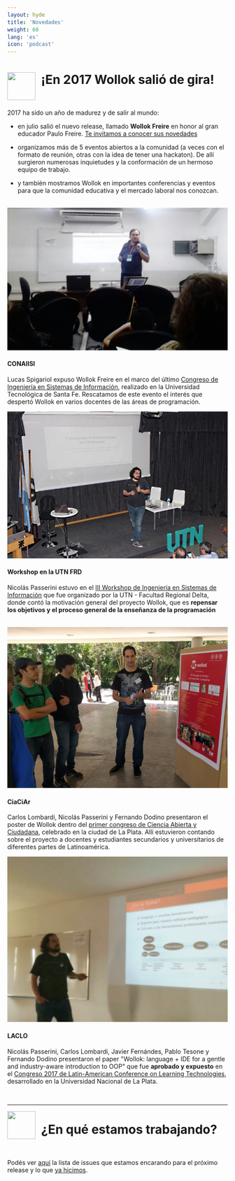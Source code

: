 ```yaml
---
layout: hyde
title: 'Novedades'
weight: 60
lang: 'es'
icon: 'podcast'
---
```


<div class="container">
<img src="/images/news.png" height="64" width="64" align="left"/>

<h1>&nbsp;&nbsp;¡En 2017 Wollok salió de gira!</h1>
<br>
</div>


2017 ha sido un año de madurez y de salir al mundo:

* en julio salió el nuevo release, llamado **Wollok Freire** en honor al gran educador Paulo Freire. [Te invitamos a conocer sus novedades](/old-pages/news-freire/index.html)

* organizamos más de 5 eventos abiertos a la comunidad (a veces con el formato de reunión, otras con la idea de tener una hackaton). De allí surgieron numerosas inquietudes y la conformación de un hermoso equipo de trabajo.

* y también mostramos Wollok en importantes conferencias y eventos para que la comunidad educativa y el mercado laboral nos conozcan. 

<br>

<div class="row">
    <div class="col-lg-6 col-md-12">
        <div class="card card-cascade wider">
            <!--Card image-->
            <div class="view overlay hm-white-slight">
                <img src="/images/news/CONAIISI_final.jpg" class="img-fluid" alt="CONAIISI Santa Fe">
                <a href="#!">
                    <div class="mask"></div>
                </a>
            </div>
            <!--/Card image-->
            <!--Card content-->
            <div class="card-body text-center">
                <!--Title-->
                <h4 class="card-title"><strong>CONAIISI</strong></h4>
                <p class="card-text">Lucas Spigariol expuso Wollok Freire en el marco del último <a href="http://conaiisi2017.frsf.utn.edu.ar/">Congreso de Ingeniería en Sistemas de Información</a>, realizado en la Universidad Tecnológica de Santa Fe. Rescatamos de este evento el interés que despertó Wollok en varios docentes de las áreas de programación.</p>
            </div>
            <!--/.Card content-->
        </div>
        <!--/.Card Wider-->
    </div>
    <!-- Grid column -->
    <!-- Grid column -->
    <div class="col-lg-6 col-md-12">
        <!--Card Narrower-->
        <div class="card card-cascade narrower">
            <!--Card image-->
            <div class="view overlay hm-white-slight">
                <img src="/images/news/FRD_final.jpg" class="img-fluid" alt="Workshop Delta">
                <a>
                    <div class="mask"></div>
                </a>
            </div>
            <!--/.Card image-->
            <!--Card content-->
            <div class="card-body text-center">
                <!--Title-->
                <h4 class="card-title"><strong>Workshop en la UTN FRD</strong></h4>
                <p class="card-text">Nicolás Passerini estuvo en el <a href="https://sites.google.com/site/workshopsistemasdelta/home">III Workshop de Ingeniería en Sistemas de Información</a> que fue organizado por la UTN - Facultad Regional Delta, donde contó la motivación
                general del proyecto Wollok, que es <b>repensar los objetivos y el proceso general de la enseñanza de la programación</b></p>
            </div>
            <!--/.Card content-->
        </div>
        <!--/.Card Narrower-->
    </div>
    <!-- Grid column -->
</div>
<br>
<div class="row">
    <div class="col-lg-6 col-md-12">
        <div class="card card-cascade wider">
            <!--Card image-->
            <div class="view overlay hm-white-slight">
                <img src="/images/news/ciaciar_final.jpg" class="img-fluid" alt="CiaCiAr La Plata">
                <a href="#!">
                    <div class="mask"></div>
                </a>
            </div>
            <!--/Card image-->
            <!--Card content-->
            <div class="card-body text-center">
                <!--Title-->
                <h4 class="card-title"><strong>CiaCiAr</strong></h4>
                <p class="card-text">Carlos Lombardi, Nicolás Passerini y Fernando Dodino presentaron el poster de Wollok dentro del <a href="https://www.cientopolis.org/workshop/">primer congreso de Ciencia Abierta y Ciudadana</a>, celebrado en la ciudad de La Plata. Allí estuvieron contando sobre el proyecto a docentes y estudiantes secundarios y universitarios de diferentes partes de Latinoamérica.</p>
            </div>
            <!--/.Card content-->
        </div>
        <!--/.Card Wider-->
    </div>
    <!-- Grid column -->
    <!-- Grid column -->
    <div class="col-lg-6 col-md-12">
        <!--Card Narrower-->
        <div class="card card-cascade narrower">
            <!--Card image-->
            <div class="view overlay hm-white-slight">
                <img src="/images/news/laclo_final.jpg" class="img-fluid" alt="LACLO La Plata">
                <a>
                    <div class="mask"></div> 
                </a>
            </div>
            <!--/.Card image-->
            <!--Card content-->
            <div class="card-body text-center">
                <!--Title-->
                <h4 class="card-title"><strong>LACLO</strong></h4>
                <p class="card-text">Nicolás Passerini, Carlos Lombardi, Javier Fernándes, Pablo Tesone y Fernando Dodino presentaron el paper "Wollok: language + IDE for a gentle and industry-aware introduction to OOP" que fue <b>aprobado y expuesto</b> en el <a href="http://laclo2017.lifia.info.unlp.edu.ar/">Congreso 2017 de Latin-American Conference on Learning Technologies</a>, desarrollado en la Universidad Nacional de La Plata.</p>
            </div>
            <!--/.Card content-->
        </div>
        <!--/.Card Narrower-->
    </div>
    <!-- Grid column -->
</div>



<div class="container">
<br>
<hr>
<img src="/images/bug.png" height="64" width="64" align="left"/>
<h1>&nbsp;&nbsp;¿En qué estamos trabajando?</h1>
<br/>
</div>

Podés ver [aquí](https://github.com/uqbar-project/wollok/milestone/19) la lista de issues que estamos encarando para el próximo release y lo que [ya hicimos](https://github.com/uqbar-project/wollok/milestone/19?closed=1). 